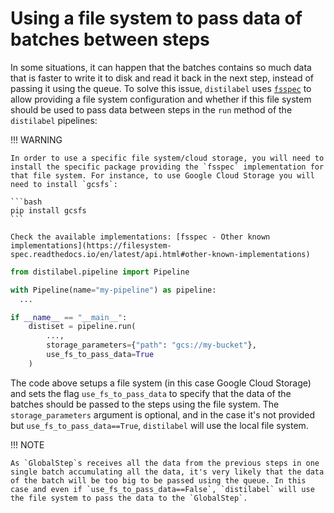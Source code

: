 # Using a file system to pass data of batches between steps

In some situations, it can happen that the batches contains so much data that is faster to write it to disk and read it back in the next step, instead of passing it using the queue. To solve this issue, `distilabel` uses [`fsspec`](https://filesystem-spec.readthedocs.io/en/latest/) to allow providing a file system configuration and whether if this file system should be used to pass data between steps in the `run` method of the `distilabel` pipelines:

!!! WARNING

    In order to use a specific file system/cloud storage, you will need to install the specific package providing the `fsspec` implementation for that file system. For instance, to use Google Cloud Storage you will need to install `gcsfs`:

    ```bash
    pip install gcsfs
    ```

    Check the available implementations: [fsspec - Other known implementations](https://filesystem-spec.readthedocs.io/en/latest/api.html#other-known-implementations)

```python
from distilabel.pipeline import Pipeline

with Pipeline(name="my-pipeline") as pipeline:
  ...

if __name__ == "__main__":
    distiset = pipeline.run(
        ..., 
        storage_parameters={"path": "gcs://my-bucket"},
        use_fs_to_pass_data=True
    )
```

The code above setups a file system (in this case Google Cloud Storage) and sets the flag `use_fs_to_pass_data` to specify that the data of the batches should be passed to the steps using the file system. The `storage_parameters` argument is optional, and in the case it's not provided but `use_fs_to_pass_data==True`, `distilabel` will use the local file system.

!!! NOTE

    As `GlobalStep`s receives all the data from the previous steps in one single batch accumulating all the data, it's very likely that the data of the batch will be too big to be passed using the queue. In this case and even if `use_fs_to_pass_data==False`, `distilabel` will use the file system to pass the data to the `GlobalStep`. 

